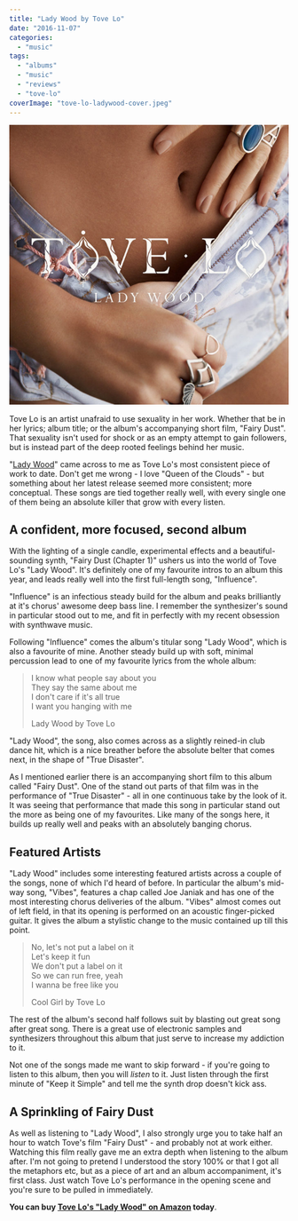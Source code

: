 ```yaml
---
title: "Lady Wood by Tove Lo"
date: "2016-11-07"
categories: 
  - "music"
tags: 
  - "albums"
  - "music"
  - "reviews"
  - "tove-lo"
coverImage: "tove-lo-ladywood-cover.jpeg"
---
```


[![](images/tove-lo-ladywood-cover.jpeg)](https://davidpeach.co.uk/wp-content/uploads/2023/05/tove-lo-ladywood-cover.jpeg)

Tove Lo is an artist unafraid to use sexuality in her work. Whether that be in her lyrics; album title; or the album's accompanying short film, "Fairy Dust". That sexuality isn't used for shock or as an empty attempt to gain followers, but is instead part of the deep rooted feelings behind her music.

"[Lady Wood](http://amzn.to/2faDFiH)" came across to me as Tove Lo's most consistent piece of work to date. Don't get me wrong - I love "Queen of the Clouds" - but something about her latest release seemed more consistent; more conceptual. These songs are tied together really well, with every single one of them being an absolute killer that grow with every listen.

## A confident, more focused, second album

With the lighting of a single candle, experimental effects and a beautiful-sounding synth, "Fairy Dust (Chapter 1)" ushers us into the world of Tove Lo's "Lady Wood". It's definitely one of my favourite intros to an album this year, and leads really well into the first full-length song, "Influence".

"Influence" is an infectious steady build for the album and peaks brilliantly at it's chorus' awesome deep bass line. I remember the synthesizer's sound in particular stood out to me, and fit in perfectly with my recent obsession with synthwave music.

Following "Influence" comes the album's titular song "Lady Wood", which is also a favourite of mine. Another steady build up with soft, minimal percussion lead to one of my favourite lyrics from the whole album:

> I know what people say about you  
> They say the same about me  
> I don't care if it's all true  
> I want you hanging with me
> 
> Lady Wood by Tove Lo

"Lady Wood", the song, also comes across as a slightly reined-in club dance hit, which is a nice breather before the absolute belter that comes next, in the shape of "True Disaster".

As I mentioned earlier there is an accompanying short film to this album called "Fairy Dust". One of the stand out parts of that film was in the performance of "True Disaster" - all in one continuous take by the look of it. It was seeing that performance that made this song in particular stand out the more as being one of my favourites. Like many of the songs here, it builds up really well and peaks with an absolutely banging chorus.

## Featured Artists

"Lady Wood" includes some interesting featured artists across a couple of the songs, none of which I'd heard of before. In particular the album's mid-way song, "Vibes", features a chap called Joe Janiak and has one of the most interesting chorus deliveries of the album. "Vibes" almost comes out of left field, in that its opening is performed on an acoustic finger-picked guitar. It gives the album a stylistic change to the music contained up till this point.

> No, let's not put a label on it  
> Let's keep it fun  
> We don't put a label on it  
> So we can run free, yeah  
> I wanna be free like you
> 
> Cool Girl by Tove Lo

The rest of the album's second half follows suit by blasting out great song after great song. There is a great use of electronic samples and synthesizers throughout this album that just serve to increase my addiction to it.

Not one of the songs made me want to skip forward - if you're going to listen to this album, then you will _listen_ to it. Just listen through the first minute of "Keep it Simple" and tell me the synth drop doesn't kick ass.

## A Sprinkling of Fairy Dust

As well as listening to "Lady Wood", I also strongly urge you to take half an hour to watch Tove's film "Fairy Dust" - and probably not at work either. Watching this film really gave me an extra depth when listening to the album after. I'm not going to pretend I understood the story 100% or that I got all the metaphors etc, but as a piece of art and an album accompaniment, it's first class. Just watch Tove Lo's performance in the opening scene and you're sure to be pulled in immediately.

**You can buy [Tove Lo's "Lady Wood" on Amazon](http://amzn.to/2faDFiH) today**.
